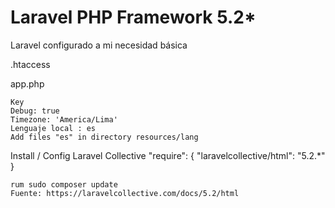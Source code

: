 # Laravel PHP Framework 5.2*

Laravel configurado a mi necesidad básica

.htaccess

app.php

    Key
    Debug: true
    Timezone: 'America/Lima'
    Lenguaje local : es
    Add files "es" in directory resources/lang

Install / Config Laravel Collective
    "require": {
        "laravelcollective/html": "5.2.*"
    }

    rum sudo composer update
    Fuente: https://laravelcollective.com/docs/5.2/html
